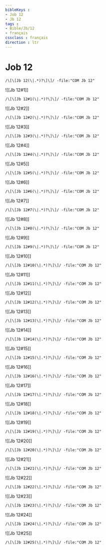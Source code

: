 ```yaml
---
bibleKeys : 
- Job 12
- Jb 12
tags : 
- Bible/Jb/12
- français
cssclass : français
direction : ltr
---
```


# Job 12

```query
/\[\[Jb 12(\|.*)?\]\]/ -file:"COM Jb 12"
```



![[Jb 12#1]]

```query
/\[\[Jb 12#1(\|.*)?\]\]/ -file:"COM Jb 12"
```

![[Jb 12#2]]

```query
/\[\[Jb 12#2(\|.*)?\]\]/ -file:"COM Jb 12"
```

![[Jb 12#3]]

```query
/\[\[Jb 12#3(\|.*)?\]\]/ -file:"COM Jb 12"
```

![[Jb 12#4]]

```query
/\[\[Jb 12#4(\|.*)?\]\]/ -file:"COM Jb 12"
```

![[Jb 12#5]]

```query
/\[\[Jb 12#5(\|.*)?\]\]/ -file:"COM Jb 12"
```

![[Jb 12#6]]

```query
/\[\[Jb 12#6(\|.*)?\]\]/ -file:"COM Jb 12"
```

![[Jb 12#7]]

```query
/\[\[Jb 12#7(\|.*)?\]\]/ -file:"COM Jb 12"
```

![[Jb 12#8]]

```query
/\[\[Jb 12#8(\|.*)?\]\]/ -file:"COM Jb 12"
```

![[Jb 12#9]]

```query
/\[\[Jb 12#9(\|.*)?\]\]/ -file:"COM Jb 12"
```

![[Jb 12#10]]

```query
/\[\[Jb 12#10(\|.*)?\]\]/ -file:"COM Jb 12"
```

![[Jb 12#11]]

```query
/\[\[Jb 12#11(\|.*)?\]\]/ -file:"COM Jb 12"
```

![[Jb 12#12]]

```query
/\[\[Jb 12#12(\|.*)?\]\]/ -file:"COM Jb 12"
```

![[Jb 12#13]]

```query
/\[\[Jb 12#13(\|.*)?\]\]/ -file:"COM Jb 12"
```

![[Jb 12#14]]

```query
/\[\[Jb 12#14(\|.*)?\]\]/ -file:"COM Jb 12"
```

![[Jb 12#15]]

```query
/\[\[Jb 12#15(\|.*)?\]\]/ -file:"COM Jb 12"
```

![[Jb 12#16]]

```query
/\[\[Jb 12#16(\|.*)?\]\]/ -file:"COM Jb 12"
```

![[Jb 12#17]]

```query
/\[\[Jb 12#17(\|.*)?\]\]/ -file:"COM Jb 12"
```

![[Jb 12#18]]

```query
/\[\[Jb 12#18(\|.*)?\]\]/ -file:"COM Jb 12"
```

![[Jb 12#19]]

```query
/\[\[Jb 12#19(\|.*)?\]\]/ -file:"COM Jb 12"
```

![[Jb 12#20]]

```query
/\[\[Jb 12#20(\|.*)?\]\]/ -file:"COM Jb 12"
```

![[Jb 12#21]]

```query
/\[\[Jb 12#21(\|.*)?\]\]/ -file:"COM Jb 12"
```

![[Jb 12#22]]

```query
/\[\[Jb 12#22(\|.*)?\]\]/ -file:"COM Jb 12"
```

![[Jb 12#23]]

```query
/\[\[Jb 12#23(\|.*)?\]\]/ -file:"COM Jb 12"
```

![[Jb 12#24]]

```query
/\[\[Jb 12#24(\|.*)?\]\]/ -file:"COM Jb 12"
```

![[Jb 12#25]]

```query
/\[\[Jb 12#25(\|.*)?\]\]/ -file:"COM Jb 12"
```

